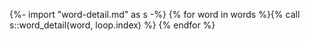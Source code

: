 {%- import "word-detail.md" as s -%}
{% for word in words %}{% call s::word_detail(word, loop.index) %}
{% endfor %}
